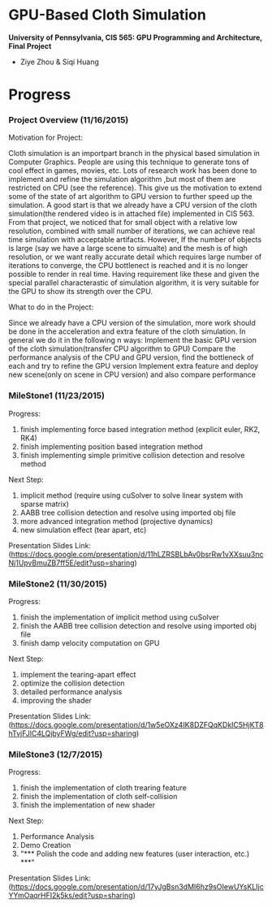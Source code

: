 GPU-Based Cloth Simulation
================

**University of Pennsylvania, CIS 565: GPU Programming and Architecture, Final Project**

* Ziye Zhou & Siqi Huang

Progress
========================
### Project Overview (11/16/2015)

Motivation for Project:

Cloth simulation is an importpart branch in the physical based simulation in Computer Graphics. People are using this technique to generate tons of cool effect in games, movies, etc. Lots of research work has been done to implement and refine the simulation algorithm ,but most of them are restricted on CPU (see the reference). This give us the motivation to extend some of the state of art algorithm to GPU version to further speed up the simulation. A good start is that we already have a CPU version of the cloth simulation(the rendered video is in attached file) implemented in CIS 563. From that project, we noticed that for small object with a relative low resolution, combined with small number of iterations, we can achieve real time simulation with acceptable artifacts. However, If the number of objects is large (say we have a large scene to simualte) and the mesh is of high resolution, or we want really accurate detail which requires large number of iterations to converge, the CPU bottlenect is reached and it is no longer possible to render in real time. Having requirement like these and given the special parallel characterastic of simulation algorithm, it is very suitable for the GPU to show its strength over the CPU.

What to do in the Project:

Since we already have a CPU version of the simulation, more work should be done in the acceleration and extra feature of the cloth simulation. In general we do it in the following n ways:
Implement the basic GPU version of the cloth simulation(transfer CPU algorithm to GPU)
Compare the performance analysis of the CPU and GPU version, find the bottleneck of each and try to refine the GPU version
Implement extra feature and deploy new scene(only on scene in CPU version) and also compare performance

### MileStone1 (11/23/2015)
Progress:

1. finish implementing force based integration method (explicit euler, RK2, RK4) 
2. finish implementing position based integration method
3. finish implementing simple primitive collision detection and resolve method

Next Step:

1. implicit method (require using cuSolver to solve linear system with sparse matrix)
2. AABB tree collision detection and resolve using imported obj file
3. more advanced integration method (projective dynamics)
4. new simulation effect (tear apart, etc)

Presentation Slides Link: (https://docs.google.com/presentation/d/11hLZRSBLbAv0bsrRw1vXXsuu3ncNj1UpvBmuZB7ff5E/edit?usp=sharing)

### MileStone2 (11/30/2015)

Progress:

1. finish the implementation of implicit method using cuSolver
2. finish the AABB tree collision detection and resolve using imported obj file
3. finish damp velocity computation on GPU

Next Step:

1. implement the tearing-apart effect
2. optimize the collision detection
3. detailed performance analysis
4. improving the shader

Presentation Slides Link: (https://docs.google.com/presentation/d/1w5eOXz4IK8DZFQqKDkIC5HjKT8hTvjFJlC4LQjbyFWg/edit?usp=sharing)

### MileStone3 (12/7/2015)

Progress:

1. finish the implementation of cloth trearing feature
2. finish the implementation of cloth self-collision
3. finish the implementation of new shader


Next Step:

1. Performance Analysis
2. Demo Creation
3. "*** Polish the code and adding new features (user interaction, etc.) ***"

Presentation Slides Link: (https://docs.google.com/presentation/d/17yJgBsn3dMI6hz9sOIewUYsKLIjcYYmOaqrHFI2k5ks/edit?usp=sharing)





